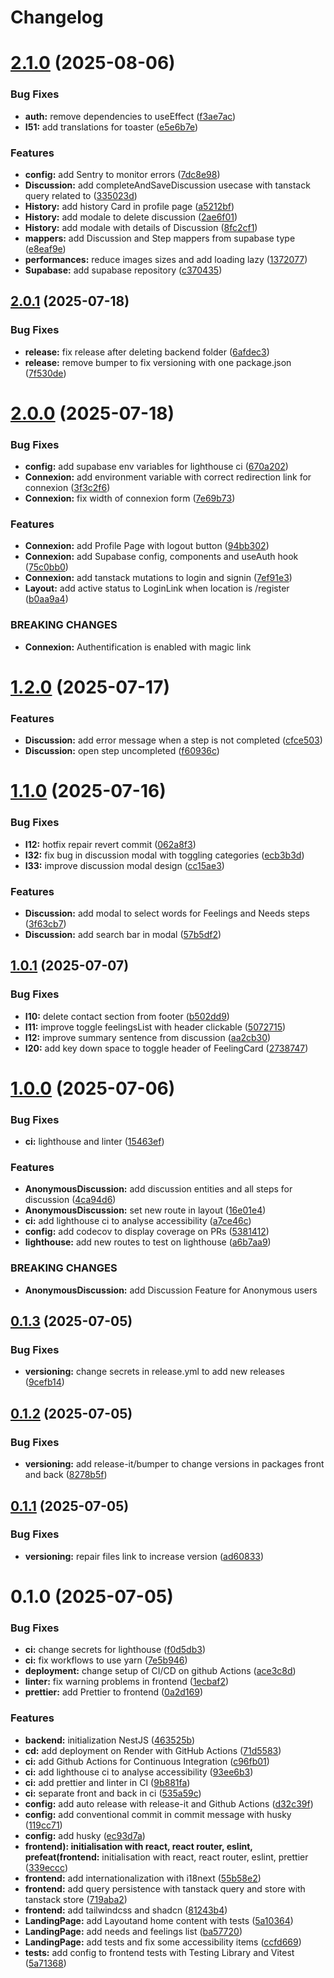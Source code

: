 # Changelog

# [2.1.0](https://github.com/Liv44/Ahimsa/compare/v2.0.1...v2.1.0) (2025-08-06)


### Bug Fixes

* **auth:** remove dependencies to useEffect ([f3ae7ac](https://github.com/Liv44/Ahimsa/commit/f3ae7aca58918f9161803b6c0cfa738216815c57))
* **I51:** add translations for toaster ([e5e6b7e](https://github.com/Liv44/Ahimsa/commit/e5e6b7ebe0b756b0dc682c2b200e04c90d8fa16f))


### Features

* **config:** add Sentry to monitor errors ([7dc8e98](https://github.com/Liv44/Ahimsa/commit/7dc8e98da870c72796c25ce3fb449c747597cd1e))
* **Discussion:** add completeAndSaveDiscussion usecase with tanstack query related to ([335023d](https://github.com/Liv44/Ahimsa/commit/335023dee90e7dd890bf9b7fc6ba9ba81b3077db))
* **History:** add history Card in profile page ([a5212bf](https://github.com/Liv44/Ahimsa/commit/a5212bf923533dcf97cfab7fbebe29adb5d72b82))
* **History:** add modale to delete discussion ([2ae6f01](https://github.com/Liv44/Ahimsa/commit/2ae6f01a9d9b4668b1b9be3a4f7eb3aa33380d0a))
* **History:** add modale with details of Discussion ([8fc2cf1](https://github.com/Liv44/Ahimsa/commit/8fc2cf13c3c1ac9ecbfa9d0fd903b10472d677bc))
* **mappers:** add Discussion and Step mappers from supabase type ([e8eaf9e](https://github.com/Liv44/Ahimsa/commit/e8eaf9ef8cf30da45fd534783ab6ade3de37c905))
* **performances:** reduce images sizes and add loading lazy ([1372077](https://github.com/Liv44/Ahimsa/commit/137207732b5bc10b3012bd4a07622a1201ba23d6))
* **Supabase:** add supabase repository ([c370435](https://github.com/Liv44/Ahimsa/commit/c370435255ef9ddfb2f4d449ce824976ce0f8058))

## [2.0.1](https://github.com/Liv44/Ahimsa/compare/v2.0.0...v2.0.1) (2025-07-18)


### Bug Fixes

* **release:** fix release after deleting backend folder ([6afdec3](https://github.com/Liv44/Ahimsa/commit/6afdec325f096c06295af6053ae1370a1640f0a9))
* **release:** remove bumper to fix versioning with one package.json ([7f530de](https://github.com/Liv44/Ahimsa/commit/7f530de14653501b427cff31e605b328800ac198))

# [2.0.0](https://github.com/Liv44/Ahimsa/compare/v1.2.0...v2.0.0) (2025-07-18)


### Bug Fixes

* **config:** add supabase env variables for lighthouse ci ([670a202](https://github.com/Liv44/Ahimsa/commit/670a202d433925d88fb204cfde60b67aaa5f2ca1))
* **Connexion:** add environment variable with correct redirection link for connexion ([3f3c2f6](https://github.com/Liv44/Ahimsa/commit/3f3c2f64fb20ddec59586587a34d087f49c262b3))
* **Connexion:** fix width of connexion form ([7e69b73](https://github.com/Liv44/Ahimsa/commit/7e69b73f52eb723e071dbb5eed01dda8bb764e80))


### Features

* **Connexion:** add Profile Page with logout button ([94bb302](https://github.com/Liv44/Ahimsa/commit/94bb302d407b13a09dd09e71620dece3b3f0a13b))
* **Connexion:** add Supabase config, components and useAuth hook ([75c0bb0](https://github.com/Liv44/Ahimsa/commit/75c0bb095a1ba496b0e7c024733561a2329f70d6))
* **Connexion:** add tanstack mutations to login and signin ([7ef91e3](https://github.com/Liv44/Ahimsa/commit/7ef91e3e4a355f1b261d582f3f4e25eccaab70e6))
* **Layout:** add active status to LoginLink when location is /register ([b0aa9a4](https://github.com/Liv44/Ahimsa/commit/b0aa9a4f7b5a02f3fc4e8b7d097d72a225c27a14))


### BREAKING CHANGES

* **Connexion:** Authentification is enabled with magic link

# [1.2.0](https://github.com/Liv44/Ahimsa/compare/v1.1.0...v1.2.0) (2025-07-17)


### Features

* **Discussion:** add error message when a step is not completed ([cfce503](https://github.com/Liv44/Ahimsa/commit/cfce5039b17288b375e245bf45e451bbea6981b2))
* **Discussion:** open step uncompleted ([f60936c](https://github.com/Liv44/Ahimsa/commit/f60936c38f99415d1cc7a3a803e45d6d0bebe6ec))

# [1.1.0](https://github.com/Liv44/Ahimsa/compare/v1.0.1...v1.1.0) (2025-07-16)


### Bug Fixes

* **I12:** hotfix repair revert commit ([062a8f3](https://github.com/Liv44/Ahimsa/commit/062a8f34a1b3f0a2534feadcfed9c1e933715863))
* **I32:** fix bug in discussion modal with toggling categories ([ecb3b3d](https://github.com/Liv44/Ahimsa/commit/ecb3b3d96a86f9177804f51f56c4564d6655a007))
* **I33:** improve discussion modal design ([cc15ae3](https://github.com/Liv44/Ahimsa/commit/cc15ae37da17747c6a9974a3b355ea0c75c24472))


### Features

* **Discussion:** add modal to select words for Feelings and Needs steps ([3f63cb7](https://github.com/Liv44/Ahimsa/commit/3f63cb7126ccb1b00a8338da98d5593777ed0c20))
* **Discussion:** add search bar in modal ([57b5df2](https://github.com/Liv44/Ahimsa/commit/57b5df226d7f67c2f28315ad64400c4274f71ee1))

## [1.0.1](https://github.com/Liv44/Ahimsa/compare/v1.0.0...v1.0.1) (2025-07-07)


### Bug Fixes

* **I10:** delete contact section from footer ([b502dd9](https://github.com/Liv44/Ahimsa/commit/b502dd955e8ca216959cdd78700c62843398be85))
* **I11:** improve toggle feelingsList with header clickable ([5072715](https://github.com/Liv44/Ahimsa/commit/50727156cf7b8e46e977b4baf86be19b25446257))
* **I12:** improve summary sentence from discussion ([aa2cb30](https://github.com/Liv44/Ahimsa/commit/aa2cb30b4793abe4e36e70f309549ae60e2fd279))
* **I20:** add key down space to toggle header of FeelingCard ([2738747](https://github.com/Liv44/Ahimsa/commit/2738747f900dcc8285a9161d60df0bbcb466ddc5))

# [1.0.0](https://github.com/Liv44/Ahimsa/compare/v0.1.3...v1.0.0) (2025-07-06)


### Bug Fixes

* **ci:** lighthouse and linter ([15463ef](https://github.com/Liv44/Ahimsa/commit/15463ef16fa17dfc10188ac5dfa28b4bff367e80))


### Features

* **AnonymousDiscussion:** add discussion entities and all steps for discussion ([4ca94d6](https://github.com/Liv44/Ahimsa/commit/4ca94d63a72ea588257647e93a96cbc4c9292be3))
* **AnonymousDiscussion:** set new route in layout ([16e01e4](https://github.com/Liv44/Ahimsa/commit/16e01e4a8261b316d379d9a732a1408eef7c72fd))
* **ci:** add lighthouse ci to analyse accessibility ([a7ce46c](https://github.com/Liv44/Ahimsa/commit/a7ce46c0275166b5e5c14d57e17b507252605238))
* **config:** add codecov to display coverage on PRs ([5381412](https://github.com/Liv44/Ahimsa/commit/5381412d5b8ddd24d4e1963a3c17cf2152adb26b))
* **lighthouse:** add new routes to test on lighthouse ([a6b7aa9](https://github.com/Liv44/Ahimsa/commit/a6b7aa959c0907164074f037131e9e3c0189a351))


### BREAKING CHANGES

* **AnonymousDiscussion:** add Discussion Feature for Anonymous users

## [0.1.3](https://github.com/Liv44/Ahimsa/compare/v0.1.2...v0.1.3) (2025-07-05)


### Bug Fixes

* **versioning:** change secrets in release.yml to add new releases ([9cefb14](https://github.com/Liv44/Ahimsa/commit/9cefb140cb5d4bd7256bbfaf9784401c8d3cb883))

## [0.1.2](https://github.com/Liv44/Ahimsa/compare/v0.1.1...v0.1.2) (2025-07-05)


### Bug Fixes

* **versioning:** add release-it/bumper to change versions in packages front and back ([8278b5f](https://github.com/Liv44/Ahimsa/commit/8278b5f829545a5a9fa2f2a58ef9ba885a9a642f))

## [0.1.1](https://github.com/Liv44/Ahimsa/compare/v0.1.0...v0.1.1) (2025-07-05)


### Bug Fixes

* **versioning:** repair files link to increase version ([ad60833](https://github.com/Liv44/Ahimsa/commit/ad608335ea9623e2dee87c25c2be78c657a9ece4))

# 0.1.0 (2025-07-05)


### Bug Fixes

* **ci:** change secrets for lighthouse ([f0d5db3](https://github.com/Liv44/Ahimsa/commit/f0d5db3ee4715d76fc379d1b9f191fe8da637ecf))
* **ci:** fix workflows to use yarn ([7e5b946](https://github.com/Liv44/Ahimsa/commit/7e5b9465a193e4c73a27d2891e53f7fd0927430f))
* **deployment:** change setup of CI/CD on github Actions ([ace3c8d](https://github.com/Liv44/Ahimsa/commit/ace3c8d701c18de989b359eb53bb388c88e32d47))
* **linter:** fix warning problems in frontend ([1ecbaf2](https://github.com/Liv44/Ahimsa/commit/1ecbaf2b909cfe9d8ca77684e317f3b96ae26b11))
* **prettier:** add Prettier to frontend ([0a2d169](https://github.com/Liv44/Ahimsa/commit/0a2d169b84c11aeb0a4f186956c187f619aa88d5))


### Features

* **backend:** initialization NestJS ([463525b](https://github.com/Liv44/Ahimsa/commit/463525bd7dc3ed0dcac7d3a7fb3def21f91a63e9))
* **cd:** add deployment on Render with GitHub Actions ([71d5583](https://github.com/Liv44/Ahimsa/commit/71d558333607ff648323c9518ceaa027109be963))
* **ci:** add Github Actions for Continuous Integration ([c96fb01](https://github.com/Liv44/Ahimsa/commit/c96fb016cdbec5c3f6df91b363492d8a76d5286d))
* **ci:** add lighthouse ci to analyse accessibility ([93ee6b3](https://github.com/Liv44/Ahimsa/commit/93ee6b3fb6ce1d52ff492106227539b2523e777c))
* **ci:** add prettier and linter in CI ([9b881fa](https://github.com/Liv44/Ahimsa/commit/9b881fa64d997bc48f3eba2d2b11ba66308818b3))
* **ci:** separate front and back in ci ([535a59c](https://github.com/Liv44/Ahimsa/commit/535a59c995ab13b2ed52c1c60908dc2bfcc7fe3b))
* **config:** add auto release with release-it and Github Actions ([d32c39f](https://github.com/Liv44/Ahimsa/commit/d32c39f8dc284ed6d699efa32d0e756471e72d7b))
* **config:** add conventional commit in commit message with husky ([119cc71](https://github.com/Liv44/Ahimsa/commit/119cc71d3c1fb8f9c949b9944cbd12dc74345a9c))
* **config:** add husky ([ec93d7a](https://github.com/Liv44/Ahimsa/commit/ec93d7aac8666261bd1bb5e66d5d3d8ef94f0d95))
* **frontend): initialisation with react, react router, eslint, prefeat(frontend:** initialisation with react, react router, eslint, prettier ([339eccc](https://github.com/Liv44/Ahimsa/commit/339eccc654ab5d39b883f869b3d27f59ba2078a1))
* **frontend:** add internationalization with i18next ([55b58e2](https://github.com/Liv44/Ahimsa/commit/55b58e2bea8d89b825c718a4f24e95c3d47f85f1))
* **frontend:** add query persistence with tanstack query and store with tanstack store ([719aba2](https://github.com/Liv44/Ahimsa/commit/719aba2680ffe786d50e2003e8cc33466f17a2d3))
* **frontend:** add tailwindcss and shadcn ([81243b4](https://github.com/Liv44/Ahimsa/commit/81243b47718f2cd0b8450b0786c1ff75fca18cda))
* **LandingPage:** add Layoutand home content with tests ([5a10364](https://github.com/Liv44/Ahimsa/commit/5a1036419e7235b2ebc587110fc8ed2101dabe7d))
* **LandingPage:** add needs and feelings list ([ba57720](https://github.com/Liv44/Ahimsa/commit/ba57720ec5c8d2f20cab88e51040599d2c1610f7))
* **LandingPage:** add tests and fix some accessibility items ([ccfd669](https://github.com/Liv44/Ahimsa/commit/ccfd669cb50508adaef4fefd15f0131371219352))
* **tests:** add config to frontend tests with Testing Library and Vitest ([5a71368](https://github.com/Liv44/Ahimsa/commit/5a713680a242856f2330d082db7ba943a63c7fbf))
